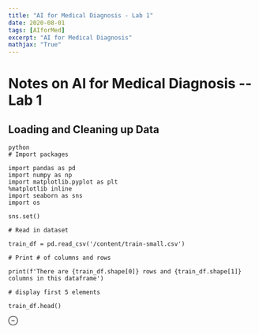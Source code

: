 ```yaml
---
title: "AI for Medical Diagnosis - Lab 1"
date: 2020-08-01
tags: [AIforMed]
excerpt: "AI for Medical Diagnosis"
mathjax: "True"
---
```



# Notes on AI for Medical Diagnosis --  Lab 1

## Loading and Cleaning up Data

```
python
# Import packages

import pandas as pd
import numpy as np
import matplotlib.pyplot as plt
%matplotlib inline
import seaborn as sns
import os

sns.set()

# Read in dataset

train_df = pd.read_csv('/content/train-small.csv')

# Print # of columns and rows

print(f'There are {train_df.shape[0]} rows and {train_df.shape[1]} columns in this dataframe')

# display first 5 elements

train_df.head()

```

<html markdown="1">
<head>
  <title>Render</title>
  <meta name="referrer" content="never">
    <script src="/assets/ipynb/index-d3b2fc278f6ffca84fcdcb4b77e326d5a2a8b5ec6659efbca95dd486c43088fe.js" type="text/javascript"></script><link rel="stylesheet" type="text/css" href="/assets/ipynb-c595452879a45fd8a1e3577c3900da53d06da195d9570ea394b693875c5e6759.css">


</head>
<body
   class="is-embedded "
   data-render-url="https://render.githubusercontent.com"
   data-github-hostname="github.com"
>
  <div class="render-shell js-render-shell"    data-document-nwo="GabeMaldonado/AIforMedicine"
   data-document-commit="40935e6ed189c9d69c85fe4200e4fb70464f5de4"
   data-document-path="AIforMed_1.ipynb"
   data-file="https://github-render.s3.amazonaws.com/prod/8e95081f506ae71ca4ef66a59c6818a6-render.html?X-Amz-Expires=65&amp;X-Amz-Date=20200801T202115Z&amp;X-Amz-Algorithm=AWS4-HMAC-SHA256&amp;X-Amz-Credential=AKIAJILR36AMCOMBK3MQ%2F20200801%2Fus-east-1%2Fs3%2Faws4_request&amp;X-Amz-SignedHeaders=host&amp;X-Amz-Signature=28b7ab00375b84192a3a9a53b7d6487df1216535fdbe447f92226acbd56fd278"
   data-meta="https://github-render.s3.amazonaws.com/prod/8e95081f506ae71ca4ef66a59c6818a6-meta.json?X-Amz-Expires=65&amp;X-Amz-Date=20200801T202115Z&amp;X-Amz-Algorithm=AWS4-HMAC-SHA256&amp;X-Amz-Credential=AKIAJILR36AMCOMBK3MQ%2F20200801%2Fus-east-1%2Fs3%2Faws4_request&amp;X-Amz-SignedHeaders=host&amp;X-Amz-Signature=e215892ba97b058ecdac0f64e8ce644a3e563cf13b69ba8dafca1b8ccd21eb37"
   data-no-external-render="false"
>
    

<div class="render-info">
  <div class="js-viewer-health render-health">
    <span class="symbol">&#8854;</span>
    <span class="js-message message"></span>
  </div>
</div>

<div id="notebook" class="js-html"></div>

  </div>

  

</body>
</html>
